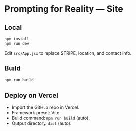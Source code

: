 # Prompting for Reality — Site

## Local
```bash
npm install
npm run dev
```
Edit `src/App.jsx` to replace STRIPE, location, and contact info.

## Build
```bash
npm run build
```

## Deploy on Vercel
- Import the GitHub repo in Vercel.
- Framework preset: Vite.
- Build command: `npm run build` (auto).
- Output directory: `dist` (auto).
